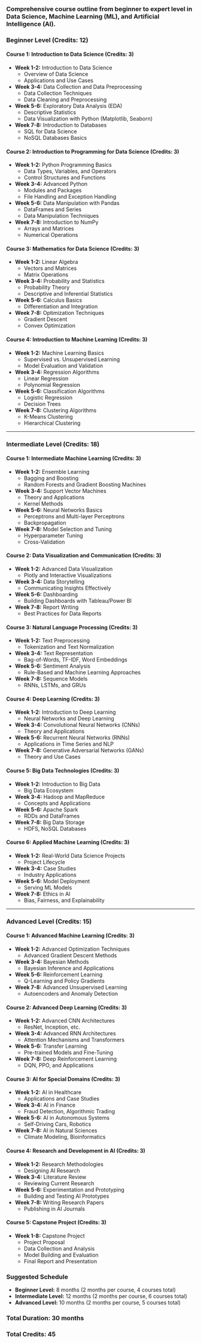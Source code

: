 
### Comprehensive course outline from beginner to expert level in Data Science, Machine Learning (ML), and Artificial Intelligence (AI).

### Beginner Level (Credits: 12)
#### Course 1: Introduction to Data Science (Credits: 3)
- **Week 1-2:** Introduction to Data Science
  - Overview of Data Science
  - Applications and Use Cases
- **Week 3-4:** Data Collection and Data Preprocessing
  - Data Collection Techniques
  - Data Cleaning and Preprocessing
- **Week 5-6:** Exploratory Data Analysis (EDA)
  - Descriptive Statistics
  - Data Visualization with Python (Matplotlib, Seaborn)
- **Week 7-8:** Introduction to Databases
  - SQL for Data Science
  - NoSQL Databases Basics

#### Course 2: Introduction to Programming for Data Science (Credits: 3)
- **Week 1-2:** Python Programming Basics
  - Data Types, Variables, and Operators
  - Control Structures and Functions
- **Week 3-4:** Advanced Python
  - Modules and Packages
  - File Handling and Exception Handling
- **Week 5-6:** Data Manipulation with Pandas
  - DataFrames and Series
  - Data Manipulation Techniques
- **Week 7-8:** Introduction to NumPy
  - Arrays and Matrices
  - Numerical Operations

#### Course 3: Mathematics for Data Science (Credits: 3)
- **Week 1-2:** Linear Algebra
  - Vectors and Matrices
  - Matrix Operations
- **Week 3-4:** Probability and Statistics
  - Probability Theory
  - Descriptive and Inferential Statistics
- **Week 5-6:** Calculus Basics
  - Differentiation and Integration
- **Week 7-8:** Optimization Techniques
  - Gradient Descent
  - Convex Optimization

#### Course 4: Introduction to Machine Learning (Credits: 3)
- **Week 1-2:** Machine Learning Basics
  - Supervised vs. Unsupervised Learning
  - Model Evaluation and Validation
- **Week 3-4:** Regression Algorithms
  - Linear Regression
  - Polynomial Regression
- **Week 5-6:** Classification Algorithms
  - Logistic Regression
  - Decision Trees
- **Week 7-8:** Clustering Algorithms
  - K-Means Clustering
  - Hierarchical Clustering

---

### Intermediate Level (Credits: 18)
#### Course 1: Intermediate Machine Learning (Credits: 3)
- **Week 1-2:** Ensemble Learning
  - Bagging and Boosting
  - Random Forests and Gradient Boosting Machines
- **Week 3-4:** Support Vector Machines
  - Theory and Applications
  - Kernel Methods
- **Week 5-6:** Neural Networks Basics
  - Perceptrons and Multi-layer Perceptrons
  - Backpropagation
- **Week 7-8:** Model Selection and Tuning
  - Hyperparameter Tuning
  - Cross-Validation

#### Course 2: Data Visualization and Communication (Credits: 3)
- **Week 1-2:** Advanced Data Visualization
  - Plotly and Interactive Visualizations
- **Week 3-4:** Data Storytelling
  - Communicating Insights Effectively
- **Week 5-6:** Dashboarding
  - Building Dashboards with Tableau/Power BI
- **Week 7-8:** Report Writing
  - Best Practices for Data Reports

#### Course 3: Natural Language Processing (Credits: 3)
- **Week 1-2:** Text Preprocessing
  - Tokenization and Text Normalization
- **Week 3-4:** Text Representation
  - Bag-of-Words, TF-IDF, Word Embeddings
- **Week 5-6:** Sentiment Analysis
  - Rule-Based and Machine Learning Approaches
- **Week 7-8:** Sequence Models
  - RNNs, LSTMs, and GRUs

#### Course 4: Deep Learning (Credits: 3)
- **Week 1-2:** Introduction to Deep Learning
  - Neural Networks and Deep Learning
- **Week 3-4:** Convolutional Neural Networks (CNNs)
  - Theory and Applications
- **Week 5-6:** Recurrent Neural Networks (RNNs)
  - Applications in Time Series and NLP
- **Week 7-8:** Generative Adversarial Networks (GANs)
  - Theory and Use Cases

#### Course 5: Big Data Technologies (Credits: 3)
- **Week 1-2:** Introduction to Big Data
  - Big Data Ecosystem
- **Week 3-4:** Hadoop and MapReduce
  - Concepts and Applications
- **Week 5-6:** Apache Spark
  - RDDs and DataFrames
- **Week 7-8:** Big Data Storage
  - HDFS, NoSQL Databases

#### Course 6: Applied Machine Learning (Credits: 3)
- **Week 1-2:** Real-World Data Science Projects
  - Project Lifecycle
- **Week 3-4:** Case Studies
  - Industry Applications
- **Week 5-6:** Model Deployment
  - Serving ML Models
- **Week 7-8:** Ethics in AI
  - Bias, Fairness, and Explainability

---

### Advanced Level (Credits: 15)
#### Course 1: Advanced Machine Learning (Credits: 3)
- **Week 1-2:** Advanced Optimization Techniques
  - Advanced Gradient Descent Methods
- **Week 3-4:** Bayesian Methods
  - Bayesian Inference and Applications
- **Week 5-6:** Reinforcement Learning
  - Q-Learning and Policy Gradients
- **Week 7-8:** Advanced Unsupervised Learning
  - Autoencoders and Anomaly Detection

#### Course 2: Advanced Deep Learning (Credits: 3)
- **Week 1-2:** Advanced CNN Architectures
  - ResNet, Inception, etc.
- **Week 3-4:** Advanced RNN Architectures
  - Attention Mechanisms and Transformers
- **Week 5-6:** Transfer Learning
  - Pre-trained Models and Fine-Tuning
- **Week 7-8:** Deep Reinforcement Learning
  - DQN, PPO, and Applications

#### Course 3: AI for Special Domains (Credits: 3)
- **Week 1-2:** AI in Healthcare
  - Applications and Case Studies
- **Week 3-4:** AI in Finance
  - Fraud Detection, Algorithmic Trading
- **Week 5-6:** AI in Autonomous Systems
  - Self-Driving Cars, Robotics
- **Week 7-8:** AI in Natural Sciences
  - Climate Modeling, Bioinformatics

#### Course 4: Research and Development in AI (Credits: 3)
- **Week 1-2:** Research Methodologies
  - Designing AI Research
- **Week 3-4:** Literature Review
  - Reviewing Current Research
- **Week 5-6:** Experimentation and Prototyping
  - Building and Testing AI Prototypes
- **Week 7-8:** Writing Research Papers
  - Publishing in AI Journals

#### Course 5: Capstone Project (Credits: 3)
- **Week 1-8:** Capstone Project
  - Project Proposal
  - Data Collection and Analysis
  - Model Building and Evaluation
  - Final Report and Presentation

### Suggested Schedule
- **Beginner Level:** 8 months (2 months per course, 4 courses total)
- **Intermediate Level:** 12 months (2 months per course, 6 courses total)
- **Advanced Level:** 10 months (2 months per course, 5 courses total)

### Total Duration: 30 months

### Total Credits: 45

